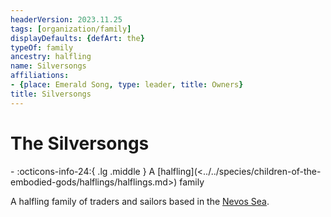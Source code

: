 ```yaml
---
headerVersion: 2023.11.25
tags: [organization/family]
displayDefaults: {defArt: the}
typeOf: family
ancestry: halfling
name: Silversongs
affiliations:
- {place: Emerald Song, type: leader, title: Owners}
title: Silversongs
---
```

# The Silversongs
<div class="grid cards ext-narrow-margin ext-one-column" markdown>
-
   :octicons-info-24:{ .lg .middle } A [halfling](<../../species/children-of-the-embodied-gods/halflings/halflings.md>) family  
</div>


A halfling family of traders and sailors based in the [Nevos Sea](<../../gazetteer/west-coast/nevos-sea.md>). 

